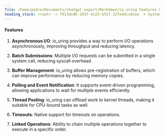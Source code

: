 ```yaml
---
file: /home/pedro/Documents/chatgpt_export/Markdown/io_uring Features & Workflow.md
heading_stack: <root> -> f013dc86-2d37-4c23-bf27-327e4dcc81ea -> System -> 3aad8956-6efe-4d23-937d-928e45dec0e2 -> System -> aaa23db3-fa39-411e-a77c-61fc74f888be -> User -> 03e7a418-e0e6-49a3-87ca-0b973cd25839 -> Assistant -> io_uring Features and Use Cases -> Features
---
```

#### Features

1. **Asynchronous I/O**: io_uring provides a way to perform I/O operations asynchronously, improving throughput and reducing latency.
  
2. **Batch Submissions**: Multiple I/O requests can be submitted in a single system call, reducing syscall overhead.
  
3. **Buffer Management**: io_uring allows pre-registration of buffers, which can improve performance by reducing memory copies.
  
4. **Polling and Event Notification**: It supports event-driven programming, allowing applications to wait for multiple events efficiently.
  
5. **Thread Pooling**: io_uring can offload work to kernel threads, making it suitable for CPU-bound tasks as well.
  
6. **Timeouts**: Native support for timeouts on operations.
  
7. **Linked Operations**: Ability to chain multiple operations together to execute in a specific order.

